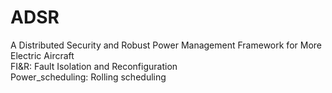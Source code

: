 # ADSR
A Distributed Security and Robust Power Management Framework for More Electric Aircraft  
FI&R: Fault Isolation and Reconfiguration  
Power_scheduling: Rolling scheduling  
